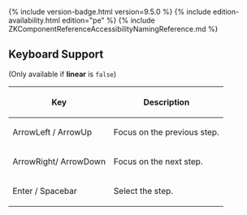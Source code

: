  {% include
version-badge.html version=9.5.0 %} {% include edition-availability.html edition="pe" %} {% include
ZKComponentReferenceAccessibilityNamingReference.md %}

## Keyboard Support

(Only available if <b>linear</b> is `false`)

<table>
<thead>
<tr class="header">
<th><center>
<p>Key</p>
</center></th>
<th><center>
<p>Description</p>
</center></th>
</tr>
</thead>
<tbody>
<tr class="odd">
<td><p>ArrowLeft / ArrowUp</p></td>
<td><p>Focus on the previous step.</p></td>
</tr>
<tr class="even">
<td><p>ArrowRight/ ArrowDown</p></td>
<td><p>Focus on the next step.</p></td>
</tr>
<tr class="odd">
<td><p>Enter / Spacebar</p></td>
<td><p>Select the step.</p></td>
</tr>
</tbody>
</table>
